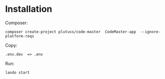 # Installation

Composer:
```shell
composer create-project plutuss/code-master  CodeMaster-app  --ignore-platform-reqs
```

Copy:
```code
.env.dev  => .env
```


Run:
```code
lando start
```

